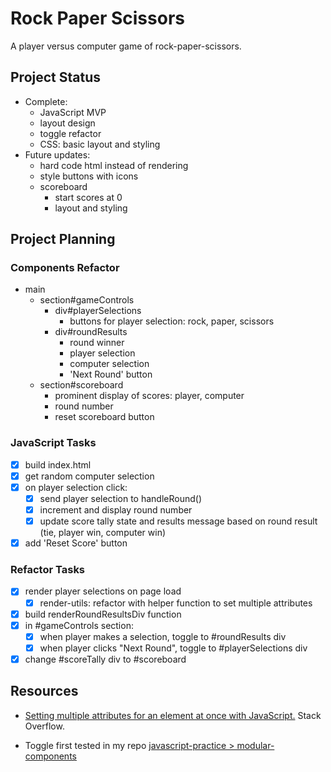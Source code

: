 # Rock Paper Scissors

A player versus computer game of rock-paper-scissors.

## Project Status

- Complete:
  - JavaScript MVP
  - layout design
  - toggle refactor
  - CSS: basic layout and styling
- Future updates:
  - hard code html instead of rendering
  - style buttons with icons
  - scoreboard
    - start scores at 0
    - layout and styling

## Project Planning

### Components Refactor

- main
  - section#gameControls
    - div#playerSelections
      - buttons for player selection: rock, paper, scissors
    - div#roundResults
      - round winner
      - player selection
      - computer selection
      - 'Next Round' button
  - section#scoreboard
    - prominent display of scores: player, computer
    - round number
    - reset scoreboard button

### JavaScript Tasks

- [x] build index.html
- [x] get random computer selection
- [x] on player selection click:
  - [x] send player selection to handleRound()
  - [x] increment and display round number
  - [x] update score tally state and results message based on round result (tie, player win, computer win)
- [x] add 'Reset Score' button

### Refactor Tasks

- [x] render player selections on page load
  - [x] render-utils: refactor with helper function to set multiple attributes
- [x] build renderRoundResultsDiv function
- [x] in #gameControls section:
  - [x] when player makes a selection, toggle to #roundResults div
  - [x] when player clicks "Next Round", toggle to #playerSelections div
- [x] change #scoreTally div to #scoreboard

## Resources

- [Setting multiple attributes for an element at once with JavaScript.](https://stackoverflow.com/questions/12274748/setting-multiple-attributes-for-an-element-at-once-with-javascript) Stack Overflow.

- Toggle first tested in my repo [javascript-practice > modular-components](https://github.com/MichelleRS/javascript-practice/tree/main/modular-components)
